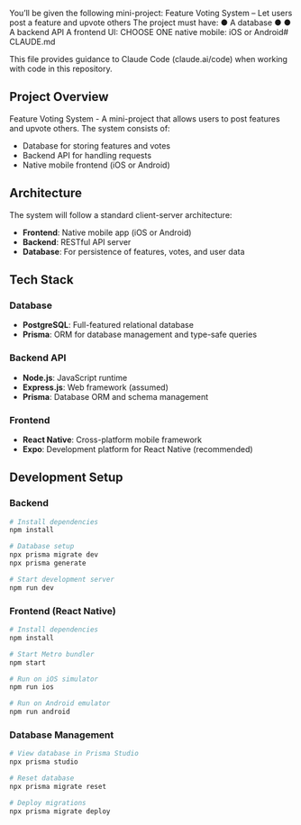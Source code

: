 You’ll be given the following mini-project:
Feature Voting System – Let users post a feature and upvote others
The project must have:
●
A database
●
●
A backend API
A frontend UI: CHOOSE ONE native mobile: iOS or Android# CLAUDE.md

This file provides guidance to Claude Code (claude.ai/code) when working with code in this repository.

## Project Overview

Feature Voting System - A mini-project that allows users to post features and upvote others. The system consists of:
- Database for storing features and votes
- Backend API for handling requests
- Native mobile frontend (iOS or Android)

## Architecture

The system will follow a standard client-server architecture:
- **Frontend**: Native mobile app (iOS or Android)
- **Backend**: RESTful API server
- **Database**: For persistence of features, votes, and user data

## Tech Stack

### Database
- **PostgreSQL**: Full-featured relational database
- **Prisma**: ORM for database management and type-safe queries

### Backend API
- **Node.js**: JavaScript runtime
- **Express.js**: Web framework (assumed)
- **Prisma**: Database ORM and schema management

### Frontend
- **React Native**: Cross-platform mobile framework
- **Expo**: Development platform for React Native (recommended)

## Development Setup

### Backend
```bash
# Install dependencies
npm install

# Database setup
npx prisma migrate dev
npx prisma generate

# Start development server
npm run dev
```

### Frontend (React Native)
```bash
# Install dependencies
npm install

# Start Metro bundler
npm start

# Run on iOS simulator
npm run ios

# Run on Android emulator
npm run android
```

### Database Management
```bash
# View database in Prisma Studio
npx prisma studio

# Reset database
npx prisma migrate reset

# Deploy migrations
npx prisma migrate deploy
```